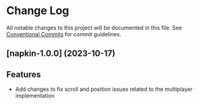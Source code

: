 # Change Log

All notable changes to this project will be documented in this file.
See [Conventional Commits](https://conventionalcommits.org) for commit guidelines.

## [napkin-1.0.0] (2023-10-17)

## Features
- Add changes to fix scroll and position issues related to the multiplayer implementation